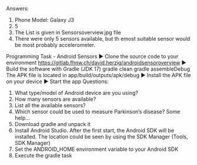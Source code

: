 Answers:

1. Phone Model: Galaxy J3
2. 5
3. The List is given in Sensorsoverview.jpg file
4. There were only 5 sensors available, but th emost suitable sensor would be most probably accelerometer.

Programming Task - Android Sensors
▶ Clone the source code to your environment
https://gitlab.fhnw.ch/david.herzig/androidsensoroverview
▶ Build the software with Gradle (JDK 17)
gradle clean
gradle assembleDebug
The APK file is located in app/build/outputs/apk/debug
▶ Install the APK file on your device
▶ Start the app
Questions:
1. What type/model of Android device are you using?
2. How many sensors are available?
3. List all the available sensors?
4. Which sensor could be used to measure Parkinson’s disease?
Some help...
1. Download gradle and unpack it
2. Install Android Studio. After the first start, the Android SDK will
be installed. The location could be seen by using the SDK Manager
(Tools, SDK Manager)
3. Set the ANDROID_HOME environment variable to your Android SDK
4. Execute the gradle task
